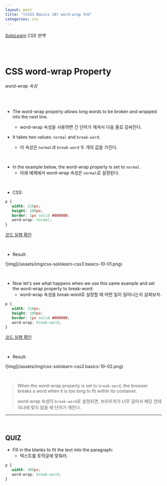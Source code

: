 ```yaml
---
layout: post
title: "(CSS3 Basics 10) word-wrap 속성"
categories: css
---
```


###### [SoloLearn](https://www.sololearn.com/) CSS 번역

<br>

# CSS word-wrap Property

###### word-wrap 속성

<br>

- The word-wrap property allows long words to be broken and wrapped into the next line.
  - word-wrap 속성을 사용하면 긴 단어가 깨져서 다음 줄로 감싸진다.

- It takes two values: `normal` and `break-word`.
  - 이 속성은 `normal`과 `break-word` 두 개의 값을 가진다.

<br>

- In the example below, the word-wrap property is set to `normal`.
  - 아래 예제에서 word-wrap 속성은 `normal`로 설정된다.

<br>

- CSS:

```css
p {
   width: 210px;
   height: 100px;
   border: 1px solid #000000;
   word-wrap: normal;
}
```

[코드 실행 확인](https://code.sololearn.com/596/#css)

<br>

- Result:

![img](/assets/img/css-sololearn-css3 basics-10-01.png)

<br>

- Now let's see what happens when we use this same example and set the word-wrap property to break-word:
  - word-wrap 속성을 break-word로 설정할 때 어떤 일이 일어나는지 살펴보자.

```css
p {
   width: 210px;
   height: 100px;
   border: 1px solid #000000;
   word-wrap: break-word;
}
```

[코드 실행 확인](https://code.sololearn.com/597/#css)

<br>

- Result:

![img](/assets/img/css-sololearn-css3 basics-10-02.png)

<br>

> When the word-wrap property is set to `break-word`, the browser breaks a word when it is too long to fit within its container.
>
> word-wrap 속성이 `break-word`로 설정되면, 브라우저가 너무 길어서 해당 컨테이너에 맞지 않을 때 단어가 깨진다.

------

<br>

## QUIZ

- Fill in the blanks to fit the text into the paragraph:
  - 텍스트를 토막글에 맞춰라.

```css
p {
   width: 300px;
   word-wrap: break-word;
}
```

<br>